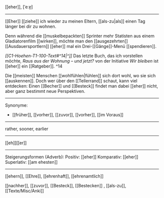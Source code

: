 [[eher]], [ˈeːɐ̯]

---
[[Eher]] [[ziehe]] ich wieder zu meinen Eltern, [[als-zu|als]] einen Tag länger bei dir zu wohnen.

Denn während die [[muskelbepackten]] Sprinter mehr Statisten aus einem Gladiatorenfilm [[wirken]], möchte man den [[ausgezehrten]] [[Ausdauersportlern]] [[eher]] mal ein Drei-[[Gänge]]-Menü [[spendieren]].

*[[C1-Hoehen-T1-100-Text#^14|^]]* Das letzte Buch, das ich vorstellen möchte, *Raus aus der Wohnung – und jetzt?* von der Initiative *Wir bleiben* ist [[eher]] ein [[Ratgeber]]. ^14


Die [[meisten]] Menschen [[wohlfühlen|fühlen]] sich dort wohl, wo sie sich [[auskennen]]. Doch wer über den [[Tellerrand]] schaut, kann viel entdecken: Einen [[Becher]] und [[Besteck]] findet man dabei [[eher]] nicht, aber ganz bestimmt neue Perspektiven.  

---
Synonyme:
- [[früher]], [[vorher]], [[zuvor]], [[vorher]], [[im Voraus]]

---
rather, sooner, earlier

---
[[eh]][[er]]

---
Steigerungsformen (Adverb):
Positiv: [[eher]]
Komparativ: [[eher]]
Superlativ: [[am ehesten]]

---
[[ehern]], [[Ehre]], [[ehrenhaft]], [[ehrenamtlich]]


[[nachher]], [[zuvor]], [[Besteck]], [[Bestecken]]
, [[als-zu]], [[Texte/Misc/Anki]]